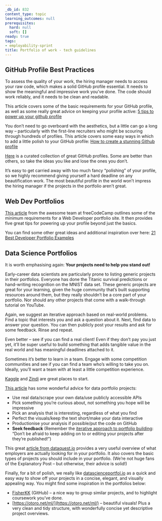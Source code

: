 ```yaml
---
_db_id: 832
content_type: topic
learning_outcomes: null
prerequisites:
  hard: null
  soft: []
ready: true
tags:
- employability-sprint
title: Portfolio of work - tech guidelines
---
```


## GitHub Profile Best Practices
To assess the quality of your work, the hiring manager needs to access your raw code, which makes a solid GitHub profile essential. It needs to show the meaningful and impressive work you’ve done. The code should work reliably, and it needs to be clean and readable.

This article covers some of the basic requirements for your GitHub profile, as well as some really great advice on keeping your profile active: [5 tips to power up your github profile](https://www.jobsity.com/blog/5-tips-to-power-up-your-github-profile)

You don’t need to go overboard with the aesthetics, but a little can go a long way – particularly with the first-line recruiters who might be scouring through hundreds of profiles. This article covers some easy ways in which to add a little polish to your GitHub profile: [How to create a stunning Github profile](https://community.codenewbie.org/yuridevat/how-to-create-a-stunning-github-profile-1222) 

[Here](https://github.com/abhisheknaiidu/awesome-github-profile-readme#a-little-bit-of-everything-) is a curated collection of great GitHub profiles. Some are better than others, so take the ideas you like and lose the ones you don’t. 

It’s easy to get carried away with too much fancy “polishing” of your profile, so we highly recommend giving yourself a hard deadline on any beautification work. The most beautiful profile in the world won’t impress the hiring manager if the projects in the portfolio aren’t great. 

## Web Dev Portfolios
[This article](https://www.freecodecamp.org/news/level-up-developer-portfolio/) from the awesome team at freeCodeCamp outlines some of the minimum requirements for a Web Developer portfolio site. It then provides five great tips for powering up your profile beyond just the basics.  

You can find some other great ideas and additional inspiration over here: 
[21 Best Developer Portfolio Examples](https://hackernoon.com/21-best-developer-portfolio-examples-p61j31wi)

## Data Science Portfolios
It is worth emphasising again: **Your projects need to help you stand out!** 

Early-career data scientists are particularly prone to listing generic projects in their portfolios. Everyone has done the Titanic survival predictions or hand-writing recognition on the MNIST data set. These generic projects are great for your learning, given the huge community that’s built supporting resources around them, but they really shouldn’t be a core part of your portfolio. Nor should any other projects that come with a walk-through tutorial on YouTube. 

Again, we suggest an iterative approach based on real-world problems. Find a topic that interests you and ask a question about it. Next, find data to answer your question. You can then publicly post your results and ask for some feedback. Rinse and repeat. 

Even better – see if you can find a real client! Even if they don’t pay you just yet, it’ll be super useful to build something that adds tangible value in the real world and has meaningful deadlines attached to it.  

Sometimes it’s better to learn in a team. Engage with some competition communities and see if you can find a team who’s willing to take you on. Ideally, you’ll want a team with at least a little competition experience. 

[Kaggle](https://www.kaggle.com/) and [Zindi](https://zindi.africa/) are great places to start. 

[This article](https://medium.com/@jasonkgoodman/advice-on-building-data-portfolio-projects-c5f96d8a0627) has some wonderful advice for data portfolio projects: 

- Use real data/scrape your own data/use publicly accessible APIs
- Pick something you’re curious about, not something you hope will be impressive
- Pick an analysis that is interesting, regardless of what you find
- Perfect the visuals/keep the text short/make your data interactive
- Productionise your analysis if possible/put the code on GitHub
- **Seek feedback** (Remember the [iterative approach to portfolio building](https://towardsdatascience.com/how-to-build-a-data-science-portfolio-5f566517c79c): “Don’t be afraid to keep adding on to or editing your projects after they’re published!”)

This great [article from dataquest.io](https://www.dataquest.io/blog/build-a-data-science-portfolio/) provides a very useful overview of what employers are actually looking for in your portfolio. It also covers the basic types of projects you should include in your portfolio. (We’re not huge fans of the Explanatory Post – but otherwise, their advice is solid!) 

Finally, for a bit of polish, we really like [datascienceportfol.io](http://datascienceportfol.io) as a quick and easy way to show off your projects in a concise, elegant, and visually appealing way. 
You might find some inspiration in the portfolios below: 

- [FisherKK](https://github.com/FisherKK/F1sherKK-MyRoadToAI) (GitHub) – a nice way to group similar projects, and to highlight coursework you’ve done. 
- [https://otoro.net/ml/](https://otoro.net/ml/) – beautiful visuals! Plus a very clean and tidy structure, with wonderfully concise yet descriptive project overviews.